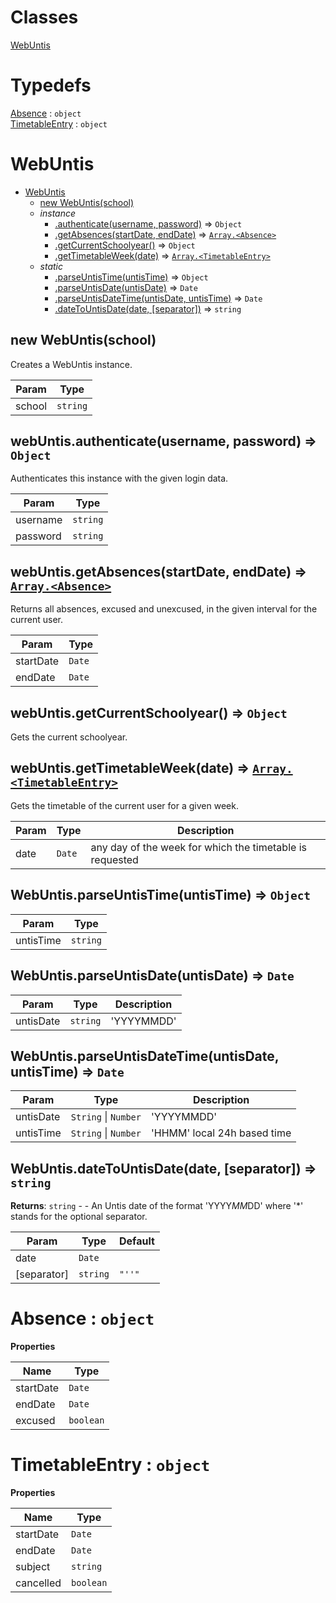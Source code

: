 # Classes

<dl>
<dt><a href="#WebUntis">WebUntis</a></dt>
<dd></dd>
</dl>

# Typedefs

<dl>
<dt><a href="#Absence">Absence</a> : <code>object</code></dt>
<dd></dd>
<dt><a href="#TimetableEntry">TimetableEntry</a> : <code>object</code></dt>
<dd></dd>
</dl>

<a name="WebUntis"></a>

# WebUntis

* [WebUntis](#WebUntis)
    * [new WebUntis(school)](#new_WebUntis_new)
    * _instance_
        * [.authenticate(username, password)](#WebUntis+authenticate) ⇒ <code>Object</code>
        * [.getAbsences(startDate, endDate)](#WebUntis+getAbsences) ⇒ [<code>Array.&lt;Absence&gt;</code>](#Absence)
        * [.getCurrentSchoolyear()](#WebUntis+getCurrentSchoolyear) ⇒ <code>Object</code>
        * [.getTimetableWeek(date)](#WebUntis+getTimetableWeek) ⇒ [<code>Array.&lt;TimetableEntry&gt;</code>](#TimetableEntry)
    * _static_
        * [.parseUntisTime(untisTime)](#WebUntis.parseUntisTime) ⇒ <code>Object</code>
        * [.parseUntisDate(untisDate)](#WebUntis.parseUntisDate) ⇒ <code>Date</code>
        * [.parseUntisDateTime(untisDate, untisTime)](#WebUntis.parseUntisDateTime) ⇒ <code>Date</code>
        * [.dateToUntisDate(date, [separator])](#WebUntis.dateToUntisDate) ⇒ <code>string</code>

<a name="new_WebUntis_new"></a>

## new WebUntis(school)
Creates a WebUntis instance.


| Param | Type |
| --- | --- |
| school | <code>string</code> | 

<a name="WebUntis+authenticate"></a>

## webUntis.authenticate(username, password) ⇒ <code>Object</code>
Authenticates this instance with the given login data.


| Param | Type |
| --- | --- |
| username | <code>string</code> | 
| password | <code>string</code> | 

<a name="WebUntis+getAbsences"></a>

## webUntis.getAbsences(startDate, endDate) ⇒ [<code>Array.&lt;Absence&gt;</code>](#Absence)
Returns all absences, excused and unexcused, in the given interval for 
the current user.


| Param | Type |
| --- | --- |
| startDate | <code>Date</code> | 
| endDate | <code>Date</code> | 

<a name="WebUntis+getCurrentSchoolyear"></a>

## webUntis.getCurrentSchoolyear() ⇒ <code>Object</code>
Gets the current schoolyear.

<a name="WebUntis+getTimetableWeek"></a>

## webUntis.getTimetableWeek(date) ⇒ [<code>Array.&lt;TimetableEntry&gt;</code>](#TimetableEntry)
Gets the timetable of the current user for a given week.


| Param | Type | Description |
| --- | --- | --- |
| date | <code>Date</code> | any day of the week for which the timetable is                      requested |

<a name="WebUntis.parseUntisTime"></a>

## WebUntis.parseUntisTime(untisTime) ⇒ <code>Object</code>

| Param | Type |
| --- | --- |
| untisTime | <code>string</code> | 

<a name="WebUntis.parseUntisDate"></a>

## WebUntis.parseUntisDate(untisDate) ⇒ <code>Date</code>

| Param | Type | Description |
| --- | --- | --- |
| untisDate | <code>string</code> | 'YYYYMMDD' |

<a name="WebUntis.parseUntisDateTime"></a>

## WebUntis.parseUntisDateTime(untisDate, untisTime) ⇒ <code>Date</code>

| Param | Type | Description |
| --- | --- | --- |
| untisDate | <code>String</code> \| <code>Number</code> | 'YYYYMMDD' |
| untisTime | <code>String</code> \| <code>Number</code> | 'HHMM' local 24h based time |

<a name="WebUntis.dateToUntisDate"></a>

## WebUntis.dateToUntisDate(date, [separator]) ⇒ <code>string</code>
**Returns**: <code>string</code> - - An Untis date of the format 'YYYY*MM*DD' where '*'
stands for the optional separator.  

| Param | Type | Default |
| --- | --- | --- |
| date | <code>Date</code> |  | 
| [separator] | <code>string</code> | <code>&quot;&#x27;&#x27;&quot;</code> | 

<a name="Absence"></a>

# Absence : <code>object</code>
**Properties**

| Name | Type |
| --- | --- |
| startDate | <code>Date</code> | 
| endDate | <code>Date</code> | 
| excused | <code>boolean</code> | 

<a name="TimetableEntry"></a>

# TimetableEntry : <code>object</code>
**Properties**

| Name | Type |
| --- | --- |
| startDate | <code>Date</code> | 
| endDate | <code>Date</code> | 
| subject | <code>string</code> | 
| cancelled | <code>boolean</code> | 

